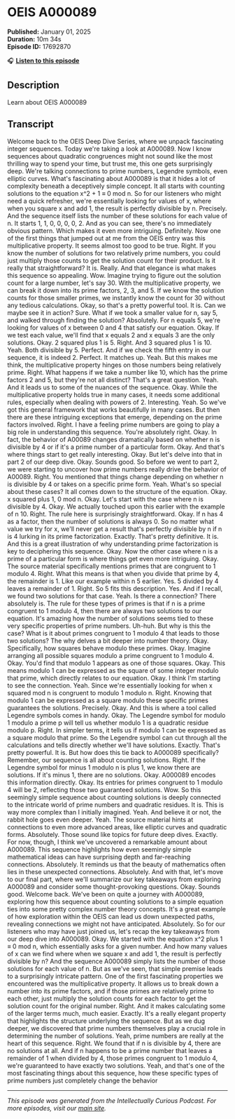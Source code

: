 # OEIS A000089

**Published:** January 01, 2025  
**Duration:** 10m 34s  
**Episode ID:** 17692870

🎧 **[Listen to this episode](https://intellectuallycurious.buzzsprout.com/2529712/episodes/17692870-oeis-a000089)**

## Description

Learn about OEIS A000089

## Transcript

Welcome back to the OEIS Deep Dive Series, where we unpack fascinating integer sequences. Today we're taking a look at A000089. Now I know sequences about quadratic congruences might not sound like the most thrilling way to spend your time, but trust me, this one gets surprisingly deep. We're talking connections to prime numbers, Legendre symbols, even elliptic curves. What's fascinating about A000089 is that it hides a lot of complexity beneath a deceptively simple concept. It all starts with counting solutions to the equation x^2 + 1 ≡ 0 mod n. So for our listeners who might need a quick refresher, we're essentially looking for values of x, where when you square x and add 1, the result is perfectly divisible by n. Precisely. And the sequence itself lists the number of these solutions for each value of n. It starts 1, 1, 0, 0, 0, 0, 2. And as you can see, there's no immediately obvious pattern. Which makes it even more intriguing. Definitely. Now one of the first things that jumped out at me from the OEIS entry was this multiplicative property. It seems almost too good to be true. Right. If you know the number of solutions for two relatively prime numbers, you could just multiply those counts to get the solution count for their product. Is it really that straightforward? It is. Really. And that elegance is what makes this sequence so appealing. Wow. Imagine trying to figure out the solution count for a large number, let's say 30. With the multiplicative property, we can break it down into its prime factors, 2, 3, and 5. If we know the solution counts for those smaller primes, we instantly know the count for 30 without any tedious calculations. Okay, so that's a pretty powerful tool. It is. Can we maybe see it in action? Sure. What if we took a smaller value for n, say 5, and walked through finding the solution? Absolutely. For n equals 5, we're looking for values of x between 0 and 4 that satisfy our equation. Okay. If we test each value, we'll find that x equals 2 and x equals 3 are the only solutions. Okay. 2 squared plus 1 is 5. Right. And 3 squared plus 1 is 10. Yeah. Both divisible by 5. Perfect. And if we check the fifth entry in our sequence, it is indeed 2. Perfect. It matches up. Yeah. But this makes me think, the multiplicative property hinges on those numbers being relatively prime. Right. What happens if we take a number like 10, which has the prime factors 2 and 5, but they're not all distinct? That's a great question. Yeah. And it leads us to some of the nuances of the sequence. Okay. While the multiplicative property holds true in many cases, it needs some additional rules, especially when dealing with powers of 2. Interesting. Yeah. So we've got this general framework that works beautifully in many cases. But then there are these intriguing exceptions that emerge, depending on the prime factors involved. Right. I have a feeling prime numbers are going to play a big role in understanding this sequence. You're absolutely right. Okay. In fact, the behavior of A00089 changes dramatically based on whether n is divisible by 4 or if it's a prime number of a particular form. Okay. And that's where things start to get really interesting. Okay. But let's delve into that in part 2 of our deep dive. Okay. Sounds good. So before we went to part 2, we were starting to uncover how prime numbers really drive the behavior of A00089. Right. You mentioned that things change depending on whether n is divisible by 4 or takes on a specific prime form. Yeah. What's so special about these cases? It all comes down to the structure of the equation. Okay. x squared plus 1, 0 mod n. Okay. Let's start with the case where n is divisible by 4. Okay. We actually touched upon this earlier with the example of n 10. Right. The rule here is surprisingly straightforward. Okay. If n has 4 as a factor, then the number of solutions is always 0. So no matter what value we try for x, we'll never get a result that's perfectly divisible by n if n is 4 lurking in its prime factorization. Exactly. That's pretty definitive. It is. And this is a great illustration of why understanding prime factorization is key to deciphering this sequence. Okay. Now the other case where n is a prime of a particular form is where things get even more intriguing. Okay. The source material specifically mentions primes that are congruent to 1 modulo 4. Right. What this means is that when you divide that prime by 4, the remainder is 1. Like our example within n 5 earlier. Yes. 5 divided by 4 leaves a remainder of 1. Right. So 5 fits this description. Yes. And if I recall, we found two solutions for that case. Yeah. Is there a connection? There absolutely is. The rule for these types of primes is that if n is a prime congruent to 1 modulo 4, then there are always two solutions to our equation. It's amazing how the number of solutions seems tied to these very specific properties of prime numbers. Uh-huh. But why is this the case? What is it about primes congruent to 1 modulo 4 that leads to those two solutions? The why delves a bit deeper into number theory. Okay. Specifically, how squares behave modulo these primes. Okay. Imagine arranging all possible squares modulo a prime congruent to 1 modulo 4. Okay. You'd find that modulo 1 appears as one of those squares. Okay. This means modulo 1 can be expressed as the square of some integer modulo that prime, which directly relates to our equation. Okay. I think I'm starting to see the connection. Yeah. Since we're essentially looking for when x squared mod n is congruent to modulo 1 modulo n. Right. Knowing that modulo 1 can be expressed as a square modulo these specific primes guarantees the solutions. Precisely. Okay. And this is where a tool called Legendre symbols comes in handy. Okay. The Legendre symbol for modulo 1 modulo a prime p will tell us whether modulo 1 is a quadratic residue modulo p. Right. In simpler terms, it tells us if modulo 1 can be expressed as a square modulo that prime. So the Legendre symbol can cut through all the calculations and tells directly whether we'll have solutions. Exactly. That's pretty powerful. It is. But how does this tie back to A000089 specifically? Remember, our sequence is all about counting solutions. Right. If the Legendre symbol for minus 1 modulo n is plus 1, we know there are solutions. If it's minus 1, there are no solutions. Okay. A000089 encodes this information directly. Okay. Its entries for primes congruent to 1 modulo 4 will be 2, reflecting those two guaranteed solutions. Wow. So this seemingly simple sequence about counting solutions is deeply connected to the intricate world of prime numbers and quadratic residues. It is. This is way more complex than I initially imagined. Yeah. And believe it or not, the rabbit hole goes even deeper. Yeah. The source material hints at connections to even more advanced areas, like elliptic curves and quadratic forms. Absolutely. Those sound like topics for future deep dives. Exactly. For now, though, I think we've uncovered a remarkable amount about A000089. This sequence highlights how even seemingly simple mathematical ideas can have surprising depth and far-reaching connections. Absolutely. It reminds us that the beauty of mathematics often lies in these unexpected connections. Absolutely. And with that, let's move to our final part, where we'll summarize our key takeaways from exploring A000089 and consider some thought-provoking questions. Okay. Sounds good. Welcome back. We've been on quite a journey with A000089, exploring how this sequence about counting solutions to a simple equation ties into some pretty complex number theory concepts. It's a great example of how exploration within the OEIS can lead us down unexpected paths, revealing connections we might not have anticipated. Absolutely. So for our listeners who may have just joined us, let's recap the key takeaways from our deep dive into A000089. Okay. We started with the equation x^2 plus 1 ≡ 0 mod n, which essentially asks for a given number. And how many values of x can we find where when we square x and add 1, the result is perfectly divisible by n? And the sequence A000089 simply lists the number of those solutions for each value of n. But as we've seen, that simple premise leads to a surprisingly intricate pattern. One of the first fascinating properties we encountered was the multiplicative property. It allows us to break down a number into its prime factors, and if those primes are relatively prime to each other, just multiply the solution counts for each factor to get the solution count for the original number. Right. And it makes calculating some of the larger terms much, much easier. Exactly. It's a really elegant property that highlights the structure underlying the sequence. But as we dug deeper, we discovered that prime numbers themselves play a crucial role in determining the number of solutions. Yeah, prime numbers are really at the heart of this sequence. Right. We found that if n is divisible by 4, there are no solutions at all. And if n happens to be a prime number that leaves a remainder of 1 when divided by 4, those primes congruent to 1 modulo 4, we're guaranteed to have exactly two solutions. Yeah, and that's one of the most fascinating things about this sequence, how these specific types of prime numbers just completely change the behavior

---
*This episode was generated from the Intellectually Curious Podcast. For more episodes, visit our [main site](https://intellectuallycurious.buzzsprout.com).*
